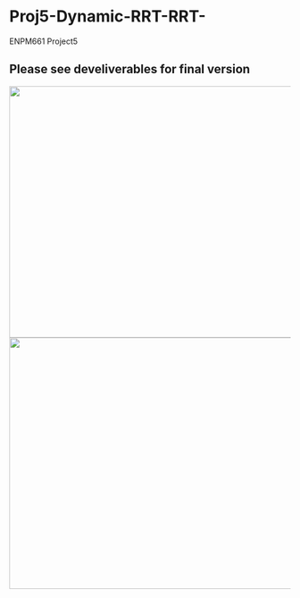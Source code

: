 # Proj5-Dynamic-RRT-RRT-
ENPM661 Project5 

## Please see develiverables for final version
<img width="750" height="450" src="https://github.com/hfang743/ENPM661-Proj5-Dynamic-RRT-Star/blob/master/deliverables/2021-03-08-23-39-46.gif" width="640 "/>
<img width="750" height="450" src="https://github.com/hfang743/ENPM661-Proj5-Dynamic-RRT-Star/blob/master/deliverables/2021-03-08-23-42-06.gif" width="640 "/>

